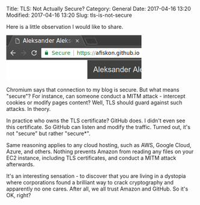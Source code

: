 Title: TLS: Not Actually Secure?
Category: General
Date: 2017-04-16 13:20
Modified: 2017-04-16 13:20
Slug: tls-is-not-secure

Here is a little observation I would like to share.

![Chromium says that TLS is secure](static/2017/tls-github-pages.png)

Chromium says that connection to my blog is secure. But what means "secure"?
For instance, can someone conduct a MITM attack - intercept cookies or
modify pages content? Well, TLS should guard against such attacks. In theory.

In practice who owns the TLS certificate? GitHub does. I didn't even see this
certificate. So GitHub can listen and modify the traffic. Turned out, it's
not "secure" but rather "secure\*".

Same reasoning applies to any cloud hosting, such as AWS, Google Cloud, Azure,
and others. Nothing prevents Amazon from reading any files on your EC2
instance, including TLS certificates, and conduct a MITM attack afterwards.

It's an interesting sensation - to discover that you are living in a dystopia
where corporations found a brilliant way to crack cryptography and apparently
no one cares. After all, we all trust Amazon and GitHub. So it's OK, right?
